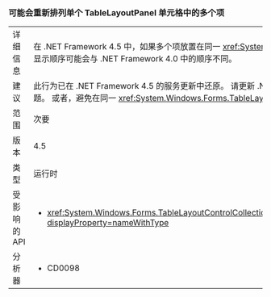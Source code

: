 ### <a name="multiple-items-in-a-single-tablelayoutpanel-cell-may-be-rearranged"></a>可能会重新排列单个 TableLayoutPanel 单元格中的多个项

|   |   |
|---|---|
|详细信息|在 .NET Framework 4.5 中，如果多个项放置在同一 <xref:System.Windows.Forms.TableLayoutPanel?displayProperty=name> 单元格中，它们的显示顺序可能会与 .NET Framework 4.0 中的顺序不同。|
|建议|此行为已在 .NET Framework 4.5 的服务更新中还原。 请更新 .NET Framework 4.5，或升级到 .NET Framework 4.5.1 或更高版本，以解决此问题。 或者，避免在同一 <xref:System.Windows.Forms.TableLayoutPanel?displayProperty=name> 单元格中出现多个项的不明情况。|
|范围|次要|
|版本|4.5|
|类型|运行时|
|受影响的 API|<ul><li><xref:System.Windows.Forms.TableLayoutControlCollection.Add(System.Windows.Forms.Control%2CSystem.Int32%2CSystem.Int32)?displayProperty=nameWithType></li></ul>|
|分析器|<ul><li>CD0098</li></ul>|

